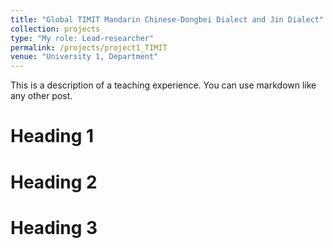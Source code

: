 ```yaml
---
title: "Global TIMIT Mandarin Chinese-Dongbei Dialect and Jin Dialect"
collection: projects
type: "My role: Lead-researcher"
permalink: /projects/project1_TIMIT
venue: "University 1, Department"
---
```


This is a description of a teaching experience. You can use markdown like any other post.

Heading 1
======

Heading 2
======

Heading 3
======
